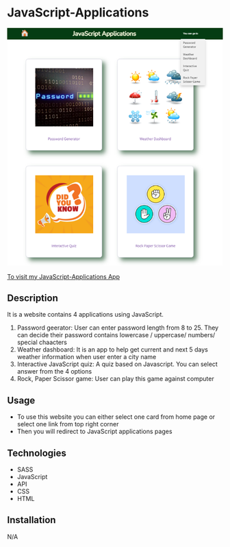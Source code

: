 # JavaScript-Applications

![](./assets/images/screenshot.png)


[To visit my JavaScript-Applications App]( https://ajilakj.github.io/JavaScript-Applications/)

## Description
It is a website contains 4 applications using JavaScript. 
1. Password geerator: User can enter password length from 8 to 25. They can decide their password contains lowercase / uppercase/ numbers/ special chaacters
2. Weather dashboard: It is an app to help get current and next 5 days weather information when user enter a city name
3. Interactive JavaScript quiz: A quiz based on Javascript. You can select answer from the 4 options
4. Rock, Paper Scissor game: User can play this game against computer


## Usage
- To use this website you can either select one card from home page or select one link from top right corner
- Then you will redirect to JavaScript applications pages

## Technologies

- SASS
- JavaScript
- API
- CSS
- HTML

## Installation
N/A
